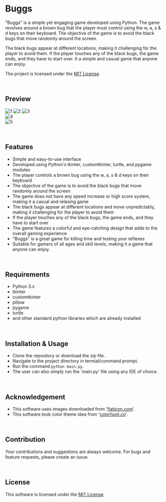 <h1>Buggs</h1>

<p>"Buggs" is a simple yet engaging game developed using Python. The game revolves around a brown bug that the player must control using the w, a, s & d keys on their keyboard. The objective of the game is to avoid the black bugs that move randomly around the screen.</p>

<p>The black bugs appear at different locations, making it challenging for the player to avoid them. If the player touches any of the black bugs, the game ends, and they have to start over. It a simple and casual game that anyone can enjoy.</p>

<p>The project is licensed under the <a href = "https://github.com/saiyam-sandhir/Buggs-Python_Game/blob/main/LICENSE">MIT License</a>.</p>

</br>

<h2>Preview</h2>

![1](https://user-images.githubusercontent.com/86138251/220828600-61ea8bc3-24e4-4f0a-bab7-4733641ac338.png)
![2](https://user-images.githubusercontent.com/86138251/220828614-be527c28-d02d-4572-afea-0b77d6a832ad.png)
![3](https://user-images.githubusercontent.com/86138251/220828618-92c91998-4c8d-488f-80f9-5841e2e965c3.png)</br>
![4](https://user-images.githubusercontent.com/86138251/220828630-c46dc4c4-5bd8-4558-8bcc-6159cc67f197.png)</br>
![5](https://user-images.githubusercontent.com/86138251/220828638-7203083e-e06a-4c0a-807c-c00f3f1f5bed.png)

</br>

<h2>Features</h2>

- Simple and easy-to-use interface
- Developed using Python's tkinter, customtkinter, turtle, and pygame modules
- The player controls a brown bug using the w, a, s & d keys on their keyboard
- The objective of the game is to avoid the black bugs that move randomly around the screen
- The game does not have any speed increase or high score system, making it a casual and relaxing game
- The black bugs appear at different locations and move unpredictably, making it challenging for the player to avoid them
- If the player touches any of the black bugs, the game ends, and they have to start over
- The game features a colorful and eye-catching design that adds to the overall gaming experience
- "Buggs" is a great game for killing time and testing your reflexes
- Suitable for gamers of all ages and skill levels, making it a game that anyone can enjoy.

</br>

<h2>Requirements</h2>

- Python 3.x
- tkinter
- customtkinter
- pillow
- pygame
- turtle
- and other standard python libraries which are already installed

</br>

<h2>Installation & Usage</h2>

- Clone the repository or download the zip file.
- Navigate to the project directory in termial/command prompt.
- Run the command `python main.py`.
- The user can also simply run the 'main.py' file using any IDE of choice.

</br>

<h2>Acknowledgement</h2>

- This software uses images downloaded from '<a href = "https://www.flaticon.com">flaticon.com</a>'.
- This software took color theme idea from '<a href = "https://colorhunt.co/">colorhunt.co</a>'.

</br>

<h2>Contribution</h2>

<p>Your contributions and suggestions are always welcome. For bugs and feature requests, please create an issue.</p>

</br>

<h2>License</h2>

This software is licensed under the <a href = "https://github.com/saiyam-sandhir/Buggs-Python_Game/blob/main/LICENSE">MIT License</a>.

